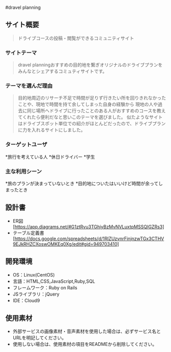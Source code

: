 #dravel planning

## サイト概要
>ドライブコースの投稿・閲覧ができるコミュニティサイト
### サイトテーマ
 >dravel planningおすすめの目的地を繋ぎオリジナルのドライブプランをみんなとシェアするコミュティサイトです。

### テーマを選んだ理由
>目的地周辺のリサーチ不足で時間が足りず行きたい所を回りきれなかったことや、現地で時間を持て余してしまった自身の経験から
>現地の人や過去に同じ場所へドライブに行ったことのある人がおすすめのコースを教えてくれたら便利だなと思いこのテーマを選びました。
>似たようなサイトはドライブスポット単位での紹介がほとんどだったので、ドライブプランに力を入れるサイトにしました。

### ターゲットユーザ
*旅行を考えている人
*休日ドライバー
*学生

### 主な利用シーン
*旅のプランが決まっていないとき
*目的地についたはいいけど時間が余ってしまったとき

## 設計書
- ER図[https://app.diagrams.net/#G1ztRvu3TGhiyBzMvNVLuxtpMSSQIGZRs3]
- テーブル定義書[https://docs.google.com/spreadsheets/d/1RlZUzvnrFinjnzwTGx3CTHV9EJkRHZCXoswOMKEq0Xg/edit#gid=949703410]

## 開発環境
- OS：Linux(CentOS)
- 言語：HTML,CSS,JavaScript,Ruby,SQL
- フレームワーク：Ruby on Rails
- JSライブラリ：jQuery
- IDE：Cloud9

## 使用素材
- 外部サービスの画像素材・音声素材を使用した場合は、必ずサービス名とURLを明記してください。
- 使用しない場合は、使用素材の項目をREADMEから削除してください。